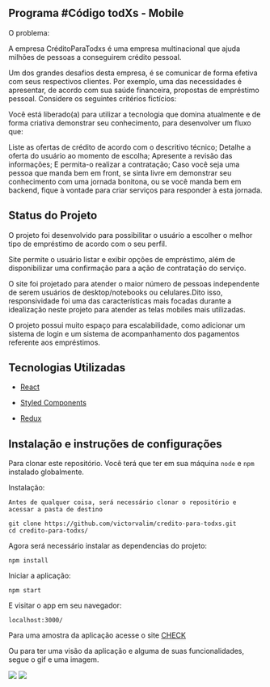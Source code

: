 ## Programa #Código <para> todXs - Mobile


O problema:

A empresa CréditoParaTodxs é uma empresa multinacional que ajuda milhões de pessoas a conseguirem crédito pessoal.

Um dos grandes desafios desta empresa, é se comunicar de forma efetiva com seus respectivos clientes. Por exemplo, uma das necessidades é apresentar, de acordo com sua saúde financeira, propostas de empréstimo pessoal.
Considere os seguintes critérios fictícios:


Você está liberado(a) para utilizar a tecnologia que domina atualmente e de forma criativa demonstrar seu conhecimento, para desenvolver um fluxo que:

Liste as ofertas de crédito de acordo com o descritivo técnico;
Detalhe a oferta do usuário ao momento de escolha;
Apresente a revisão das informações;
E permita-o realizar a contratação;
Caso você seja uma pessoa que manda bem em front, se sinta livre em demonstrar seu conhecimento com uma jornada bonitona, ou se você manda bem em backend, fique à vontade para criar serviços para responder à esta jornada.

## Status do Projeto

O projeto foi desenvolvido para possibilitar o usuário a escolher o melhor tipo de empréstimo de acordo com o seu perfil.

Site permite o usuário listar e exibir opções de empréstimo, além de disponibilizar uma confirmação para a ação de contratação do serviço.

O site foi projetado para atender o maior número de pessoas independente de serem usuários de desktop/notebooks ou celulares.Dito isso, responsividade foi uma das características mais focadas durante a idealização neste projeto para atender as telas mobiles mais utilizadas.

O projeto possui muito espaço para escalabilidade, como adicionar um sistema de login e um sistema de acompanhamento dos pagamentos referente aos empréstimos.
  
## Tecnologias Utilizadas

- [React](https://pt-br.reactjs.org/)

- [Styled Components](https://styled-components.com/)

- [Redux](https://redux.js.org/)

## Instalação e instruções de configurações

Para clonar este repositório. Você terá que ter em sua máquina `node` e `npm` instalado globalmente.

Instalação:

`Antes de qualquer coisa, será necessário clonar o repositório e acessar a pasta de destino `

`git clone https://github.com/victorvalim/credito-para-todxs.git`  
`cd credito-para-todxs/`
 
Agora será necessário instalar as dependencias do projeto:

`npm install`  

Iniciar a aplicação:

`npm start`

E visitar o app em seu navegador:

`localhost:3000/` 

Para uma amostra da aplicação acesse o site [CHECK](https://victorvalim.github.io/credito-para-todxs/) 


Ou para ter uma visão da aplicação e alguma de suas  funcionalidades, segue o gif e uma imagem.


<img src="https://i.imgur.com/gdccRqm.gif">



<img src="https://i.imgur.com/IxVaQWC.png">


